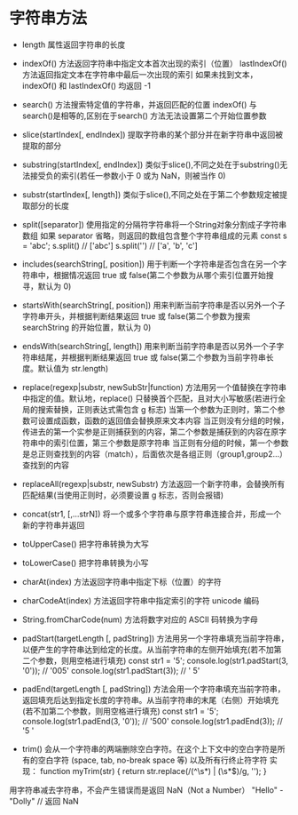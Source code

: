 # 字符串方法

- length 属性返回字符串的长度
- indexOf() 方法返回字符串中指定文本首次出现的索引（位置）
  lastIndexOf() 方法返回指定文本在字符串中最后一次出现的索引
如果未找到文本， indexOf() 和 lastIndexOf() 均返回 -1
- search() 方法搜索特定值的字符串，并返回匹配的位置
indexOf() 与 search()是相等的,区别在于search() 方法无法设置第二个开始位置参数
- slice(startIndex[, endIndex]) 提取字符串的某个部分并在新字符串中返回被提取的部分
- substring(startIndex[, endIndex]) 类似于slice(),不同之处在于substring()无法接受负的索引(若任一参数小于 0 或为 NaN，则被当作 0)
- substr(startIndex[, length]) 类似于slice(),不同之处在于第二个参数规定被提取部分的长度
- split([separator]) 使用指定的分隔符字符串将一个String对象分割成子字符串数组
如果 separator 省略，则返回的数组包含整个字符串组成的元素
const s = 'abc';
s.split() // ['abc']
s.split('') // ['a', 'b', 'c']

- includes(searchString[, position]) 用于判断一个字符串是否包含在另一个字符串中，根据情况返回 true 或 false(第二个参数为从哪个索引位置开始搜寻，默认为 0)
- startsWith(searchString[, position]) 用来判断当前字符串是否以另外一个子字符串开头，并根据判断结果返回 true 或 false(第二个参数为搜索 searchString 的开始位置，默认为 0)
- endsWith(searchString[, length]) 用来判断当前字符串是否以另外一个子字符串结尾，并根据判断结果返回 true 或 false(第二个参数为当前字符串长度。默认值为 str.length)

- replace(regexp|substr, newSubStr|function) 方法用另一个值替换在字符串中指定的值。默认地，replace() 只替换首个匹配，且对大小写敏感(若进行全局的搜索替换，正则表达式需包含 g 标志)
当第一个参数为正则时，第二个参数可设置成函数，函数的返回值会替换原来文本内容
当正则没有分组的时候，传进去的第一个实参是正则捕获到的内容，第二个参数是捕获到的内容在原字符串中的索引位置，第三个参数是原字符串
当正则有分组的时候，第一个参数是总正则查找到的内容（match），后面依次是各组正则（group1,group2...）查找到的内容

- replaceAll(regexp|substr, newSubstr) 方法返回一个新字符串，会替换所有匹配结果(当使用正则时，必须要设置 g 标志，否则会报错)

- concat(str1, [,...strN]) 将一个或多个字符串与原字符串连接合并，形成一个新的字符串并返回
- toUpperCase() 把字符串转换为大写
- toLowerCase() 把字符串转换为小写

- charAt(index) 方法返回字符串中指定下标（位置）的字符
- charCodeAt(index) 方法返回字符串中指定索引的字符 unicode 编码
- String.fromCharCode(num) 方法将数字对应的 ASCII 码转换为字母

- padStart(targetLength [, padString]) 方法用另一个字符串填充当前字符串，以便产生的字符串达到给定的长度。从当前字符串的左侧开始填充(若不加第二个参数，则用空格进行填充)
const str1 = '5';
console.log(str1.padStart(3, '0')); // '005'
console.log(str1.padStart(3)); // '  5'
- padEnd(targetLength [, padString]) 方法会用一个字符串填充当前字符串，返回填充后达到指定长度的字符串。从当前字符串的末尾（右侧）开始填充(若不加第二个参数，则用空格进行填充)
const str1 = '5';
console.log(str1.padEnd(3, '0')); // '500'
console.log(str1.padEnd(3)); // '5  '

- trim() 会从一个字符串的两端删除空白字符。在这个上下文中的空白字符是所有的空白字符 (space, tab, no-break space 等) 以及所有行终止符字符
实现：
function myTrim(str) {
  return str.replace(/(^\s*) | (\s*$)/g, '');
}

用字符串减去字符串，不会产生错误而是返回 NaN（Not a Number）
"Hello" - "Dolly"    // 返回 NaN
